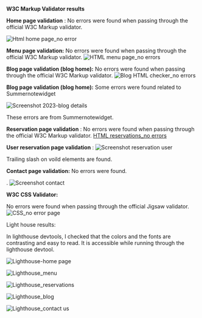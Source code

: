 **W3C Markup Validator results** 

**Home page validation** : No errors were found when passing through the official W3C Markup validator.

![Html home page_no error](https://user-images.githubusercontent.com/97182442/198887850-3b7c9d8e-dd61-463f-857a-3dc1e1adf727.jpg)

**Menu page validation:** No errors were found when passing through the official W3C Markup validator.
![HTML menu page_no errors](https://user-images.githubusercontent.com/97182442/198887885-039da03b-364a-4649-bc46-d442c76fb103.jpg)


**Blog page validation (blog home):**  No errors were found when passing through the official W3C Markup validator.
![Blog HTML checker_no errors](https://user-images.githubusercontent.com/97182442/198887900-581cb39c-d01d-4f31-82da-ab0987087c6d.jpg)


**Blog page validation (blog home):** Some errors were found related to Summernotewidget

![Screenshot 2023-blog details](https://user-images.githubusercontent.com/97182442/224515646-10921c87-a261-4844-a846-08bacbdee955.jpg)

These errors are from Summernotewidget.

**Reservation page validation** : No errors were found when passing through the official W3C Markup validator.
[HTML reservations_no errors](https://user-images.githubusercontent.com/97182442/198887946-9044fa05-318c-48af-9b39-44be9e02a32a.jpg)

**User reservation page validation** :
![Screenshot reservation user](https://user-images.githubusercontent.com/97182442/224515751-69c8ab55-2704-4432-b272-c5079b915bd9.jpg)

Trailing slash on voild elements are found.

**Contact page validation:** No errors were found.

.
![Screenshot contact](https://user-images.githubusercontent.com/97182442/224515824-76760803-33c7-44d6-90dc-c70c32835aae.jpg)


**W3C CSS Validator:** 

No errors were found when passing through the official Jigsaw validator.
![CSS_no error page](https://user-images.githubusercontent.com/97182442/198888167-df5db272-65c1-4e18-b301-ce9e7b67440a.jpg)


Light house results:

In lighthouse devtools, I checked that the colors and the fonts are contrasting and easy to read. 
It is accessible while running through the lighthouse devtool.

![Lighthouse-home page](https://user-images.githubusercontent.com/97182442/224516064-bfe02a00-e01d-42c1-a5f4-eb06cf9065c6.jpg)


![Lighthouse_menu](https://user-images.githubusercontent.com/97182442/224516176-0b8ff6de-3a6b-4c9b-bfb4-b4f0c593ba4f.jpg)


![Lighthouse_reservations](https://user-images.githubusercontent.com/97182442/224516068-a49aeec0-bbef-45e0-86e6-1dc82a4fbb9e.jpg)


![Lighthouse_blog](https://user-images.githubusercontent.com/97182442/224516181-4fd55428-91dc-453b-ba4a-3481cb991904.jpg)


![Lighthouse_contact us](https://user-images.githubusercontent.com/97182442/224516220-f26492ea-9ee0-4913-b1e0-e478abb56cf7.jpg)

